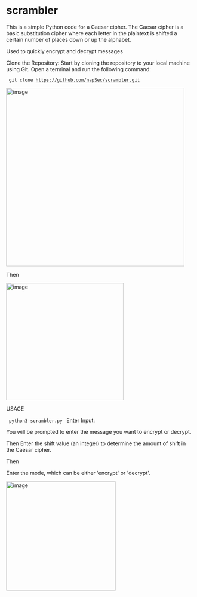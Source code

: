 # scrambler
This is a simple Python code for a Caesar cipher. The Caesar cipher is a basic substitution cipher where each letter in the plaintext is shifted a certain number of places down or up the alphabet.

Used to quickly encrypt and decrypt messages 

Clone the Repository: 
Start by cloning the repository to your local machine using Git. 
Open a terminal and run the following command:

  <code> git clone https://github.com/napSec/scrambler.git </code>

<img width="477" alt="image" src="https://github.com/napSec/scrambler/assets/113065386/2615996d-f9b5-4b27-ba32-9d93314320e1">

Then

<img width="314" alt="image" src="https://github.com/napSec/scrambler/assets/113065386/e828bbfe-a7be-4d8f-8776-0c94c3301ff3">

USAGE

<code> python3 scrambler.py </code>
Enter Input:

You will be prompted to enter the message you want to encrypt or decrypt.

Then
Enter the shift value (an integer) to determine the amount of shift in the Caesar cipher.

Then

Enter the mode, which can be either 'encrypt' or 'decrypt'.

<img width="293" alt="image" src="https://github.com/napSec/scrambler/assets/113065386/6ce2c01d-a3a6-4661-81a0-74984397f4cc">
